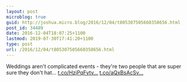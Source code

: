 ```yaml
---
layout: post
microblog: true
guid: http://joshua.micro.blog/2016/12/04/t805307505660358656.html
post_id: 34489
date: 2016-12-04T18:07:25+1100
lastmod: 2019-07-30T17:41:20+1100
type: post
url: /2016/12/04/t805307505660358656.html
---
```

Weddings aren't complicated events - they're two people that are super sure they don't hat… [t.co/HzjPqFytv...](https://t.co/HzjPqFytvi) [t.co/aQxBsAcSv...](https://t.co/aQxBsAcSvB)
